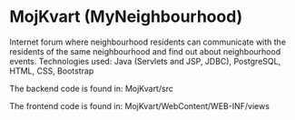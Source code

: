 # MojKvart (MyNeighbourhood)
Internet forum where neighbourhood residents can communicate with the residents of the same
neighbourhood and find out about neighbourhood events.
Technologies used: Java (Servlets and JSP, JDBC), PostgreSQL, HTML, CSS, Bootstrap

The backend code is found in: MojKvart/src

The frontend code is found in: MojKvart/WebContent/WEB-INF/views
